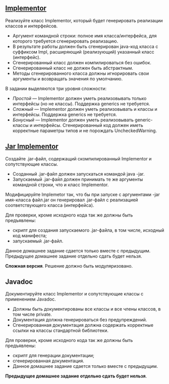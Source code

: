## [Implementor](Implementor.java)
Реализуйте класс Implementor, который будет генерировать реализации классов и интерфейсов.
* Аргумент командной строки: полное имя класса/интерфейса, для которого требуется сгенерировать реализацию.
* В результате работы должен быть сгенерирован java-код класса с суффиксом Impl, расширяющий (реализующий) указанный класс (интерфейс).
* Сгенерированный класс должен компилироваться без ошибок.
* Сгенерированный класс не должен быть абстрактным.
* Методы сгенерированного класса должны игнорировать свои аргументы и возвращать значения по умолчанию.

В задании выделяются три уровня сложности:
* *Простой* — Implementor должен уметь реализовывать только интерфейсы (но не классы). Поддержка generics не требуется.
* *Сложный* — Implementor должен уметь реализовывать и классы и интерфейсы. Поддержка generics не требуется.
* *Бонусный* — Implementor должен уметь реализовывать generic-классы и интерфейсы. Сгенерированный код должен иметь корректные параметры типов и не порождать UncheckedWarning.

## [Jar Implementor](JarImplementor.java)
Создайте .jar-файл, содержащий скомпилированный Implementor и сопутствующие классы.
* Созданный .jar-файл должен запускаться командой java -jar.
* Запускаемый .jar-файл должен принимать те же аргументы командной строки, что и класс Implementor.

Модифицируйте Implemetor так, что бы при запуске с аргументами -jar имя-класса файл.jar он генерировал .jar-файл с реализацией соответствующего класса (интерфейса).

Для проверки, кроме исходного кода так же должны быть предъявлены:
* скрипт для создания запускаемого .jar-файла, в том числе, исходный код манифеста;
* запускаемый .jar-файл.

Данное домашнее задание сдается только вместе с предыдущим. Предыдущее домашнее задание отдельно сдать будет нельзя.

**Сложная версия**. Решение должно быть модуляризовано.

## Javadoc
Документируйте класс Implementor и сопутствующие классы с применением Javadoc.
* Должны быть документированы все классы и все члены классов, в том числе private.
* Документация должна генерироваться без предупреждений.
* Сгенерированная документация должна содержать корректные ссылки на классы стандартной библиотеки.

Для проверки, кроме исходного кода так же должны быть предъявлены:
* скрипт для генерации документации;
* сгенерированная документация.
* Данное домашнее задание сдается только вместе с предыдущим. 

**Предыдущее домашнее задание отдельно сдать будет нельзя**.